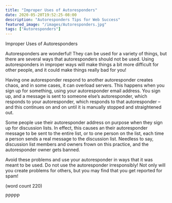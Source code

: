 ```yaml
---
title: "Improper Uses of Autoresponders"
date: 2020-05-20T19:52:25-08:00
description: "Autoresponders Tips for Web Success"
featured_image: "/images/Autoresponders.jpg"
tags: ["Autoresponders"]
---
```


Improper Uses of Autoresponders

Autoresponders are wonderful! They can be used for
a variety of things, but there are several ways that 
autoresponders should not be used. Using 
autoresponders in improper ways will make things 
a bit more difficult for other people, and it could 
make things really bad for you!

Having one autoresponder respond to another 
autoresponder creates chaos, and in some cases, it
 can overload servers. This happens when you sign 
up for something, using your autoresponder email 
address. You sign up, and a message is sent to 
someone else’s autoresponder, which responds to 
your autoresponder, which responds to that 
autoresponder – and this continues on and on until
it is manually stopped and straightened out. 

Some people use their autoresponder address on 
purpose when they sign up for discussion lists. In 
effect, this causes an their autoresponder message 
to be sent to the entire list, or to one person on the 
list, each time a person sends a real message to 
the discussion list. Needless to say, discussion list
members and owners frown on this practice, and the 
autoresponder owner gets banned. 

Avoid these problems and use your autoresponder in 
ways that it was meant to be used. Do not use the 
autoresponder irresponsibly! Not only will you create 
problems for others, but you may find that you get 
reported for spam!

(word count 220)

PPPPP

